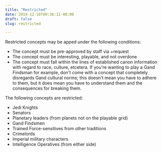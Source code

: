```yaml
---
title: "Restricted"
date: 2019-12-16T00:36:11-08:00
draft: false
slug: restricted

---
```


Restricted concepts may be apped under the following conditions:

* The concept must be pre-approved by staff via +request
* The concept must be interesting, playable, and not overdone
* The concept must fall within the lines of established canon information with regard to race, culture, etcetera. If you're wanting to play a Gand Findsman for example, don't come with a concept that completely disregards Gand cultural norms; this doesn't mean you have to adhere to them, but it does mean you have to understand them and the consequences for breaking them.

The following concepts are restricted:

* Jedi Knights
* Senators
* Planetary leaders (from planets not on the playable grid)
* Gand Findsmen
* Trained Force-sensitives from other traditions
* Crimelords
* Imperial military characters
* Intelligence Operatives (from either side)

